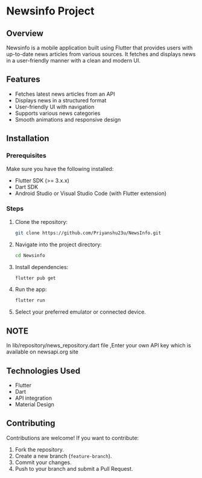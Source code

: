 # Newsinfo Project

## Overview
Newsinfo is a mobile application built using Flutter that provides users with up-to-date news articles from various sources. It fetches and displays news in a user-friendly manner with a clean and modern UI.

## Features
- Fetches latest news articles from an API
- Displays news in a structured format
- User-friendly UI with navigation
- Supports various news categories
- Smooth animations and responsive design

## Installation

### Prerequisites
Make sure you have the following installed:
- Flutter SDK (>= 3.x.x)
- Dart SDK
- Android Studio or Visual Studio Code (with Flutter extension)

### Steps
1. Clone the repository:
   ```sh
   git clone https://github.com/Priyanshu23u/NewsInfo.git
   ```
2. Navigate into the project directory:
   ```sh
   cd Newsinfo
   ```
3. Install dependencies:
   ```sh
   flutter pub get
   ```
4. Run the app:
   ```sh
   flutter run
   ```
5. Select your preferred emulator or connected device.

## NOTE
In lib/repository/news_repository.dart file ,Enter your own API key which is available on newsapi.org site

## Technologies Used
- Flutter
- Dart
- API integration
- Material Design

## Contributing
Contributions are welcome! If you want to contribute:
1. Fork the repository.
2. Create a new branch (`feature-branch`).
3. Commit your changes.
4. Push to your branch and submit a Pull Request.



